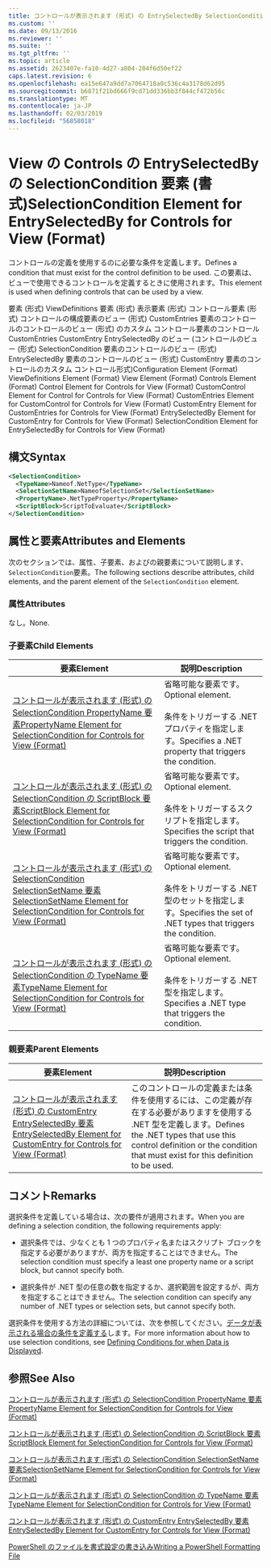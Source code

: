 ```yaml
---
title: コントロールが表示されます (形式) の EntrySelectedBy SelectionCondition 要素 |Microsoft Docs
ms.custom: ''
ms.date: 09/13/2016
ms.reviewer: ''
ms.suite: ''
ms.tgt_pltfrm: ''
ms.topic: article
ms.assetid: 2623407e-fa10-4d27-a804-204f6d50ef22
caps.latest.revision: 6
ms.openlocfilehash: ea15e647a9dd7a7064718a0c536c4a3178d62d95
ms.sourcegitcommit: b6871f21bd666f9cd71dd336bb3f844cf472b56c
ms.translationtype: MT
ms.contentlocale: ja-JP
ms.lasthandoff: 02/03/2019
ms.locfileid: "56858018"
---
```

# <a name="selectioncondition-element-for-entryselectedby-for-controls-for-view-format"></a><span data-ttu-id="d5621-102">View の Controls の EntrySelectedBy の SelectionCondition 要素 (書式)</span><span class="sxs-lookup"><span data-stu-id="d5621-102">SelectionCondition Element for EntrySelectedBy for Controls for View (Format)</span></span>

<span data-ttu-id="d5621-103">コントロールの定義を使用するのに必要な条件を定義します。</span><span class="sxs-lookup"><span data-stu-id="d5621-103">Defines a condition that must exist for the control definition to be used.</span></span> <span data-ttu-id="d5621-104">この要素は、ビューで使用できるコントロールを定義するときに使用されます。</span><span class="sxs-lookup"><span data-stu-id="d5621-104">This element is used when defining controls that can be used by a view.</span></span>

<span data-ttu-id="d5621-105">要素 (形式) ViewDefinitions 要素 (形式) 表示要素 (形式) コントロール要素 (形式) コントロールの構成要素のビュー (形式) CustomEntries 要素のコントロールのコントロールのビュー (形式) のカスタム コントロール要素のコントロールCustomEntries CustomEntry EntrySelectedBy のビュー (コントロールのビュー (形式) SelectionCondition 要素のコントロールのビュー (形式) EntrySelectedBy 要素のコントロールのビュー (形式) CustomEntry 要素のコントロールのカスタム コントロール形式)</span><span class="sxs-lookup"><span data-stu-id="d5621-105">Configuration Element (Format) ViewDefinitions Element (Format) View Element (Format) Controls Element (Format) Control Element for Controls for View (Format) CustomControl Element for Control for Controls for View (Format) CustomEntries Element for CustomControl for Controls for View (Format) CustomEntry Element for CustomEntries for Controls for View (Format) EntrySelectedBy Element for CustomEntry for Controls for View (Format) SelectionCondition Element for EntrySelectedBy for Controls for View (Format)</span></span>

## <a name="syntax"></a><span data-ttu-id="d5621-106">構文</span><span class="sxs-lookup"><span data-stu-id="d5621-106">Syntax</span></span>

```xml
<SelectionCondition>
  <TypeName>Nameof.NetType</TypeName>
  <SelectionSetName>NameofSelectionSet</SelectionSetName>
  <PropertyName>.NetTypeProperty</PropertyName>
  <ScriptBlock>ScriptToEvaluate</ScriptBlock>
</SelectionCondition>
```

## <a name="attributes-and-elements"></a><span data-ttu-id="d5621-107">属性と要素</span><span class="sxs-lookup"><span data-stu-id="d5621-107">Attributes and Elements</span></span>

<span data-ttu-id="d5621-108">次のセクションでは、属性、子要素、およびの親要素について説明します、`SelectionCondition`要素。</span><span class="sxs-lookup"><span data-stu-id="d5621-108">The following sections describe attributes, child elements, and the parent element of the `SelectionCondition` element.</span></span>

### <a name="attributes"></a><span data-ttu-id="d5621-109">属性</span><span class="sxs-lookup"><span data-stu-id="d5621-109">Attributes</span></span>

<span data-ttu-id="d5621-110">なし。</span><span class="sxs-lookup"><span data-stu-id="d5621-110">None.</span></span>

### <a name="child-elements"></a><span data-ttu-id="d5621-111">子要素</span><span class="sxs-lookup"><span data-stu-id="d5621-111">Child Elements</span></span>

|<span data-ttu-id="d5621-112">要素</span><span class="sxs-lookup"><span data-stu-id="d5621-112">Element</span></span>|<span data-ttu-id="d5621-113">説明</span><span class="sxs-lookup"><span data-stu-id="d5621-113">Description</span></span>|
|-------------|-----------------|
|[<span data-ttu-id="d5621-114">コントロールが表示されます (形式) の SelectionCondition PropertyName 要素</span><span class="sxs-lookup"><span data-stu-id="d5621-114">PropertyName Element for SelectionCondition for Controls for View (Format)</span></span>](./propertyname-element-for-selectioncondition-for-controls-for-view-format.md)|<span data-ttu-id="d5621-115">省略可能な要素です。</span><span class="sxs-lookup"><span data-stu-id="d5621-115">Optional element.</span></span><br /><br /> <span data-ttu-id="d5621-116">条件をトリガーする .NET プロパティを指定します。</span><span class="sxs-lookup"><span data-stu-id="d5621-116">Specifies a .NET property that triggers the condition.</span></span>|
|[<span data-ttu-id="d5621-117">コントロールが表示されます (形式) の SelectionCondition の ScriptBlock 要素</span><span class="sxs-lookup"><span data-stu-id="d5621-117">ScriptBlock Element for SelectionCondition for Controls for View (Format)</span></span>](./scriptblock-element-for-selectioncondition-for-controls-for-view-format.md)|<span data-ttu-id="d5621-118">省略可能な要素です。</span><span class="sxs-lookup"><span data-stu-id="d5621-118">Optional element.</span></span><br /><br /> <span data-ttu-id="d5621-119">条件をトリガーするスクリプトを指定します。</span><span class="sxs-lookup"><span data-stu-id="d5621-119">Specifies the script that triggers the condition.</span></span>|
|[<span data-ttu-id="d5621-120">コントロールが表示されます (形式) の SelectionCondition SelectionSetName 要素</span><span class="sxs-lookup"><span data-stu-id="d5621-120">SelectionSetName Element for SelectionCondition for Controls for View (Format)</span></span>](./selectionsetname-element-for-selectioncondition-for-controls-for-view-format.md)|<span data-ttu-id="d5621-121">省略可能な要素です。</span><span class="sxs-lookup"><span data-stu-id="d5621-121">Optional element.</span></span><br /><br /> <span data-ttu-id="d5621-122">条件をトリガーする .NET 型のセットを指定します。</span><span class="sxs-lookup"><span data-stu-id="d5621-122">Specifies the set of .NET types that triggers the condition.</span></span>|
|[<span data-ttu-id="d5621-123">コントロールが表示されます (形式) の SelectionCondition の TypeName 要素</span><span class="sxs-lookup"><span data-stu-id="d5621-123">TypeName Element for SelectionCondition for Controls for View (Format)</span></span>](./typename-element-for-selectioncondition-for-controls-for-view-format.md)|<span data-ttu-id="d5621-124">省略可能な要素です。</span><span class="sxs-lookup"><span data-stu-id="d5621-124">Optional element.</span></span><br /><br /> <span data-ttu-id="d5621-125">条件をトリガーする .NET 型を指定します。</span><span class="sxs-lookup"><span data-stu-id="d5621-125">Specifies a .NET type that triggers the condition.</span></span>|

### <a name="parent-elements"></a><span data-ttu-id="d5621-126">親要素</span><span class="sxs-lookup"><span data-stu-id="d5621-126">Parent Elements</span></span>

|<span data-ttu-id="d5621-127">要素</span><span class="sxs-lookup"><span data-stu-id="d5621-127">Element</span></span>|<span data-ttu-id="d5621-128">説明</span><span class="sxs-lookup"><span data-stu-id="d5621-128">Description</span></span>|
|-------------|-----------------|
|[<span data-ttu-id="d5621-129">コントロールが表示されます (形式) の CustomEntry EntrySelectedBy 要素</span><span class="sxs-lookup"><span data-stu-id="d5621-129">EntrySelectedBy Element for CustomEntry for Controls for View (Format)</span></span>](./entryselectedby-element-for-customentry-for-controls-for-view-format.md)|<span data-ttu-id="d5621-130">このコントロールの定義または条件を使用するには、この定義が存在する必要がありますを使用する .NET 型を定義します。</span><span class="sxs-lookup"><span data-stu-id="d5621-130">Defines the .NET types that use this control definition or the condition that must exist for this definition to be used.</span></span>|

## <a name="remarks"></a><span data-ttu-id="d5621-131">コメント</span><span class="sxs-lookup"><span data-stu-id="d5621-131">Remarks</span></span>

<span data-ttu-id="d5621-132">選択条件を定義している場合は、次の要件が適用されます。</span><span class="sxs-lookup"><span data-stu-id="d5621-132">When you are defining a selection condition, the following requirements apply:</span></span>

- <span data-ttu-id="d5621-133">選択条件では、少なくとも 1 つのプロパティ名またはスクリプト ブロックを指定する必要がありますが、両方を指定することはできません。</span><span class="sxs-lookup"><span data-stu-id="d5621-133">The selection condition must specify a least one property name or a script block, but cannot specify both.</span></span>

- <span data-ttu-id="d5621-134">選択条件が .NET 型の任意の数を指定するか、選択範囲を設定するが、両方を指定することはできません。</span><span class="sxs-lookup"><span data-stu-id="d5621-134">The selection condition can specify any number of .NET types or selection sets, but cannot specify both.</span></span>

<span data-ttu-id="d5621-135">選択条件を使用する方法の詳細については、次を参照してください。[データが表示される場合の条件を定義する](./defining-conditions-for-displaying-data.md)します。</span><span class="sxs-lookup"><span data-stu-id="d5621-135">For more information about how to use selection conditions, see [Defining Conditions for when Data is Displayed](./defining-conditions-for-displaying-data.md).</span></span>

## <a name="see-also"></a><span data-ttu-id="d5621-136">参照</span><span class="sxs-lookup"><span data-stu-id="d5621-136">See Also</span></span>

[<span data-ttu-id="d5621-137">コントロールが表示されます (形式) の SelectionCondition PropertyName 要素</span><span class="sxs-lookup"><span data-stu-id="d5621-137">PropertyName Element for SelectionCondition for Controls for View (Format)</span></span>](./propertyname-element-for-selectioncondition-for-controls-for-view-format.md)

[<span data-ttu-id="d5621-138">コントロールが表示されます (形式) の SelectionCondition の ScriptBlock 要素</span><span class="sxs-lookup"><span data-stu-id="d5621-138">ScriptBlock Element for SelectionCondition for Controls for View (Format)</span></span>](./scriptblock-element-for-selectioncondition-for-controls-for-view-format.md)

[<span data-ttu-id="d5621-139">コントロールが表示されます (形式) の SelectionCondition SelectionSetName 要素</span><span class="sxs-lookup"><span data-stu-id="d5621-139">SelectionSetName Element for SelectionCondition for Controls for View (Format)</span></span>](./selectionsetname-element-for-selectioncondition-for-controls-for-view-format.md)

[<span data-ttu-id="d5621-140">コントロールが表示されます (形式) の SelectionCondition の TypeName 要素</span><span class="sxs-lookup"><span data-stu-id="d5621-140">TypeName Element for SelectionCondition for Controls for View (Format)</span></span>](./typename-element-for-selectioncondition-for-controls-for-view-format.md)

[<span data-ttu-id="d5621-141">コントロールが表示されます (形式) の CustomEntry EntrySelectedBy 要素</span><span class="sxs-lookup"><span data-stu-id="d5621-141">EntrySelectedBy Element for CustomEntry for Controls for View (Format)</span></span>](./entryselectedby-element-for-customentry-for-controls-for-view-format.md)

[<span data-ttu-id="d5621-142">PowerShell のファイルを書式設定の書き込み</span><span class="sxs-lookup"><span data-stu-id="d5621-142">Writing a PowerShell Formatting File</span></span>](./writing-a-powershell-formatting-file.md)
